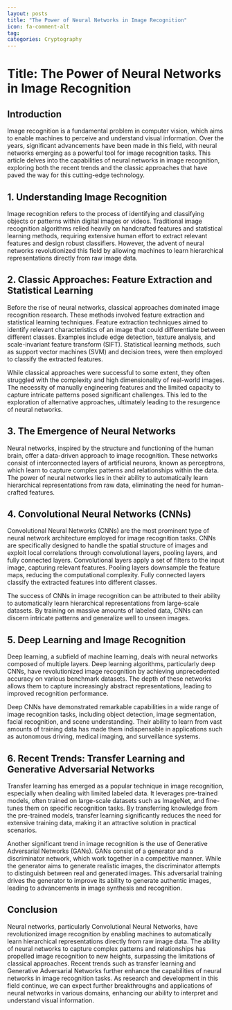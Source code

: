 ```yaml
---
layout: posts
title: "The Power of Neural Networks in Image Recognition"
icon: fa-comment-alt
tag:      
categories: Cryptography
---
```



# Title: The Power of Neural Networks in Image Recognition

## Introduction

Image recognition is a fundamental problem in computer vision, which aims to enable machines to perceive and understand visual information. Over the years, significant advancements have been made in this field, with neural networks emerging as a powerful tool for image recognition tasks. This article delves into the capabilities of neural networks in image recognition, exploring both the recent trends and the classic approaches that have paved the way for this cutting-edge technology.

## 1. Understanding Image Recognition

Image recognition refers to the process of identifying and classifying objects or patterns within digital images or videos. Traditional image recognition algorithms relied heavily on handcrafted features and statistical learning methods, requiring extensive human effort to extract relevant features and design robust classifiers. However, the advent of neural networks revolutionized this field by allowing machines to learn hierarchical representations directly from raw image data.

## 2. Classic Approaches: Feature Extraction and Statistical Learning

Before the rise of neural networks, classical approaches dominated image recognition research. These methods involved feature extraction and statistical learning techniques. Feature extraction techniques aimed to identify relevant characteristics of an image that could differentiate between different classes. Examples include edge detection, texture analysis, and scale-invariant feature transform (SIFT). Statistical learning methods, such as support vector machines (SVM) and decision trees, were then employed to classify the extracted features.

While classical approaches were successful to some extent, they often struggled with the complexity and high dimensionality of real-world images. The necessity of manually engineering features and the limited capacity to capture intricate patterns posed significant challenges. This led to the exploration of alternative approaches, ultimately leading to the resurgence of neural networks.

## 3. The Emergence of Neural Networks

Neural networks, inspired by the structure and functioning of the human brain, offer a data-driven approach to image recognition. These networks consist of interconnected layers of artificial neurons, known as perceptrons, which learn to capture complex patterns and relationships within the data. The power of neural networks lies in their ability to automatically learn hierarchical representations from raw data, eliminating the need for human-crafted features.

## 4. Convolutional Neural Networks (CNNs)

Convolutional Neural Networks (CNNs) are the most prominent type of neural network architecture employed for image recognition tasks. CNNs are specifically designed to handle the spatial structure of images and exploit local correlations through convolutional layers, pooling layers, and fully connected layers. Convolutional layers apply a set of filters to the input image, capturing relevant features. Pooling layers downsample the feature maps, reducing the computational complexity. Fully connected layers classify the extracted features into different classes.

The success of CNNs in image recognition can be attributed to their ability to automatically learn hierarchical representations from large-scale datasets. By training on massive amounts of labeled data, CNNs can discern intricate patterns and generalize well to unseen images.

## 5. Deep Learning and Image Recognition

Deep learning, a subfield of machine learning, deals with neural networks composed of multiple layers. Deep learning algorithms, particularly deep CNNs, have revolutionized image recognition by achieving unprecedented accuracy on various benchmark datasets. The depth of these networks allows them to capture increasingly abstract representations, leading to improved recognition performance.

Deep CNNs have demonstrated remarkable capabilities in a wide range of image recognition tasks, including object detection, image segmentation, facial recognition, and scene understanding. Their ability to learn from vast amounts of training data has made them indispensable in applications such as autonomous driving, medical imaging, and surveillance systems.

## 6. Recent Trends: Transfer Learning and Generative Adversarial Networks

Transfer learning has emerged as a popular technique in image recognition, especially when dealing with limited labeled data. It leverages pre-trained models, often trained on large-scale datasets such as ImageNet, and fine-tunes them on specific recognition tasks. By transferring knowledge from the pre-trained models, transfer learning significantly reduces the need for extensive training data, making it an attractive solution in practical scenarios.

Another significant trend in image recognition is the use of Generative Adversarial Networks (GANs). GANs consist of a generator and a discriminator network, which work together in a competitive manner. While the generator aims to generate realistic images, the discriminator attempts to distinguish between real and generated images. This adversarial training drives the generator to improve its ability to generate authentic images, leading to advancements in image synthesis and recognition.

## Conclusion

Neural networks, particularly Convolutional Neural Networks, have revolutionized image recognition by enabling machines to automatically learn hierarchical representations directly from raw image data. The ability of neural networks to capture complex patterns and relationships has propelled image recognition to new heights, surpassing the limitations of classical approaches. Recent trends such as transfer learning and Generative Adversarial Networks further enhance the capabilities of neural networks in image recognition tasks. As research and development in this field continue, we can expect further breakthroughs and applications of neural networks in various domains, enhancing our ability to interpret and understand visual information.